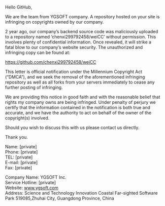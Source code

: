 Hello GitHub,

We are the team from YGSOFT company. A repository hosted on your site is infringing on copyrights owned by our company.

2 year ago, our company’s backend source code was maliciously uploaded to a repository named ‘chenxi299792458/weiCC’ without permission. This involves plenty of confidential information. Once revealed, it will strike a fatal blow to our company’s website security. The unauthorized and infringing copy can be found at:

https://github.com/chenxi299792458/weiCC

This letter is official notification under the Millennium Copyright Act (“DMCA”), and we seek the removal of the aforementioned infringing repository as well as all forks from your servers immediately to cease any further posting of infringing.

We are providing this notice in good faith and with the reasonable belief that rights my company owns are being infringed. Under penalty of perjury we certify that the information contained in the notification is both true and accurate, and we have the authority to act on behalf of the owner of the copyright(s) involved.

Should you wish to discuss this with us please contact us directly.

Thank you.

Name: [private]  
Phone: [private]  
TEL: [private]   
E-mail: [private]  
Fax: [private]

Company Name: YGSOFT Inc.   
Service Hotline: [private]  
Website: www.ygsoft.com   
Address: Science and Technology Innovation Coastal Far-sighted Software Park 519085,Zhuhai City, Guangdong Province, China
